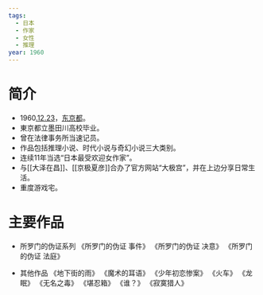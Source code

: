```yaml
---
tags:
  - 日本
  - 作家
  - 女性
  - 推理
year: 1960
---
```

# 简介

- 1960[.12.23](2024-12-23.md)，[东京都](东京都.md)。
- 東京都立墨田川高校毕业。
- 曾在法律事务所当速记员。
- 作品包括推理小说、时代小说与奇幻小说三大类别。
- 连续11年当选“日本最受欢迎女作家”。
- 与[[大泽在昌]]、[[京极夏彦]]合办了官方网站“大极宫”，并在上边分享日常生活。
- 重度游戏宅。
# 主要作品

- 所罗门的伪证系列
《所罗门的伪证 事件》
《所罗门的伪证 决意》
《所罗门的伪证 法庭》

- 其他作品
《地下街的雨》
《魔术的耳语》
《少年初恋惨案》
《火车》
《龙眠》
《无名之毒》
《堪忍箱》
《谁？》
《寂寞猎人》